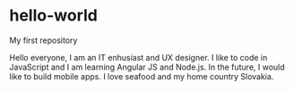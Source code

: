 # hello-world
My first repository

Hello everyone, I am an IT enhusiast and UX designer. 
I like to code in JavaScript and I am learning Angular JS and Node.js. 
In the future, I would like to build mobile apps. 
I love seafood and my home country Slovakia. 
